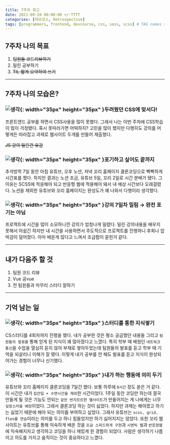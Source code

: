 ```yaml
---
title: 7주차 회고
date: 2021-09-28 00:00:00 +/-TTTT
categories: [데브코스, Retrospective]
tags: [programmers, frontend, devcourse, css, sass, scss] # TAG names should always be lowercase
---
```


## 7주차 나의 목표

1. ~~팀원들 코드리뷰하기~~
2. 밀린 공부하기
3. ~~TIL 짧게 요약하여 쓰기~~

---

## 7주차 나의 모습은?

### ![생각](https://noticon-static.tammolo.com/dgggcrkxq/image/upload/v1572452855/noticon/xd1qswphgts934msfkoe.gif){: width="35px" height="35px" }두려웠던 CSS에 맞서다!

프론트엔드 공부를 하면서 CSS사용을 많이 못했다. 그래서 나는 이번 주차에 CSS학습이 많이 걱정됐다. 혹시 못따라가면 어떡하지? 고민을 많이 했지만 다행히도 강의를 어떻게든 따라잡고 과제로 웹사이트 두개를 만들어 제출했다.

~~JS 강의 밀린건 유감~~

### ![생각](https://noticon-static.tammolo.com/dgggcrkxq/image/upload/v1586271210/noticon/sageach1qrmmyfufwli1.gif){: width="35px" height="35px" }포기하고 싶어도 끝까지

추석방학 7일 동안 아침 유튜브, 오후 노션, 저녁 꼬리 홈페이지 클론코딩으로 빡빡하게 시간표를 짰다. 하지만 결과는 노션 조금, 유튜브 5일, 꼬리 2일로 시간 분배가 됐다. 그 이유는 SCSS에 적응해야 되고 반응형 웹에 적용해야 돼서 내 예상 시간보다 오래걸렸다. 노션을 제외한 유튜브와 꼬리 홈페이지는 완성도가 꽤 나와서 다행이라 생각했다.

### ![생각](https://noticon-static.tammolo.com/dgggcrkxq/image/upload/v1567061777/noticon/b1nph8nhaqwxuzt4g0tr.png){: width="35px" height="35px" }강의 7일차 밀림 → 완전 포기는 아님

프로젝트에 시간을 많이 소모하니깐 강의가 엄청나게 밀렸다. 밀린 강의내용을 배우지 못해서 아쉽긴 하지만 내 시간을 사용하면서 주도적으로 프로젝트를 진행하니 후회나 압박감이 덜어졌다. 아마 배운게 많다고 느껴서 조급함이 묻힌거 같다.

---

## 내가 다음주 할 것

1. 팀원 코드 리뷰
2. Vue 공vue
3. 전 팀원들과 마무리 스터디 잘하기

---

## 기억 남는 일

### ![생각](https://noticon-static.tammolo.com/dgggcrkxq/image/upload/v1586271105/noticon/eyjidxvaivj5xh1vitnn.gif){: width="35px" height="35px" }스터디를 통한 지식쌓기

CS스터디를 4회차까지 진행을 했다. 내가 공부한 것은 평소 궁금했던 내용들 그리고 `팀원들의 발표를` 통해 얻게 된 지식이 꽤 많아졌다고 느꼈다. 특히 학부 때 배웠던 `네트워크 통신`을 수업을 열심히 듣지 않아 부채로 쌓아두었는데 팀원들의 발표를 듣고 학부 때 기억을 되살리니 이해가 잘 됐다. 이렇게 내가 공부를 안 해도 발표를 듣고 지식이 완성되어가는 경험이 너무나 신기했다.

### ![생각](https://noticon-static.tammolo.com/dgggcrkxq/image/upload/v1572452541/noticon/unrjtbtnog7uoiiejmme.gif){: width="35px" height="35px" }내가 하는 행동에 의미 두기

유튜브와 꼬리 홈페이지 클론코딩을 7일간 했다. 보통 하루에 `8시간` 정도 쏟은 거 같다. 이 시간은 내가 `집안일 + 수면시간을 제외`한 시간이었다. 1주일 동안 코딩만 하는데 결국 만들게 될 것은 기능도 안되는 `겉만 번지르르한 웹사이트`가 만들어지는 게 나에게는 너무 `실망스러울 예정`이었다. 그래서 클론코딩 하는 것이 싫었다. 하지만 과제는 해야겠고 하기는 싫었기 때문에 해야 되는 의미를 부여하고 싶었다. 그래서 유튜브는 `scss, grid, flex를 연습`이라는 의미를 두고 하니 힘들었지만 하기 싫어지지는 않았다. 또한 꼬리 웹사이트는 유튜브를 통해 익숙하게 배운 것을 `조금 스피드하게 구현`과 `시멘틱 웹`과 `반응형웹`에 익숙해지자고 생각하고 코딩을 하니 재밌게 한 경험이 되었다. 사람은 생각하기 나름이고 의도를 가지고 움직이는 것이 중요하다고 느꼈다.
